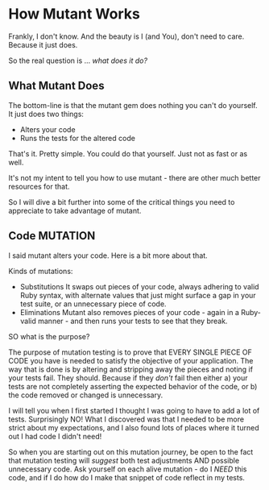 # How Mutant Works

Frankly, I don't know. And the beauty is I (and You), don't need to care. Because it just does.

So the real question is ... *what does it do?*

## What Mutant Does

The bottom-line is that the mutant gem does nothing you can't do yourself. It just does two things:

- Alters your code
- Runs the tests for the altered code

That's it. Pretty simple. You could do that yourself. Just not as fast or as well.

It's not my intent to tell you how to use mutant - there are other much better resources for that.

So I will dive a bit further into some of the critical things you need to appreciate to take advantage of mutant.

## Code MUTATION

I said mutant alters your code. Here is a bit more about that.

Kinds of mutations:

- Substitutions
	It swaps out pieces of your code, always adhering to valid Ruby syntax, with alternate values that just might surface a gap in your test suite, or an unnecessary piece of code.
- Eliminations
	Mutant also removes pieces of your code - again in a Ruby-valid manner - and then runs your tests to see that they break.

SO what is the purpose?

The purpose of mutation testing is to prove that EVERY SINGLE PIECE OF CODE you have is needed to satisfy the objective of your application. The way that is done is by altering and stripping away the pieces and noting if your tests fail. They should. Because if they *don't* fail then either a) your tests are not completely asserting the expected behavior of the code, or b) the code removed or changed is unnecessary.

I will tell you when I first started I thought I was going to have to add a lot of tests. Surprisingly NO! What I discovered was that I needed to be more strict about my expectations, and I also found lots of places where it turned out I had code I didn't need!

So when you are starting out on this mutation journey, be open to the fact that mutation testing will *suggest* both test adjustments AND possible unnecessary code. Ask yourself on each alive mutation - do I *NEED* this code, and if I do how do I make that snippet of code reflect in my tests.


